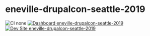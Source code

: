 # eneville-drupalcon-seattle-2019

![CI none](https://img.shields.io/badge/ci-none-orange.svg)
[![Dashboard eneville-drupalcon-seattle-2019](https://img.shields.io/badge/dashboard-eneville_drupalcon_seattle_2019-yellow.svg)](https://dashboard.pantheon.io/sites/3db90094-abbc-4f86-bf48-e791f4f62894#dev/code)
[![Dev Site eneville-drupalcon-seattle-2019](https://img.shields.io/badge/site-eneville_drupalcon_seattle_2019-blue.svg)](http://dev-eneville-drupalcon-seattle-2019.pantheonsite.io/)
